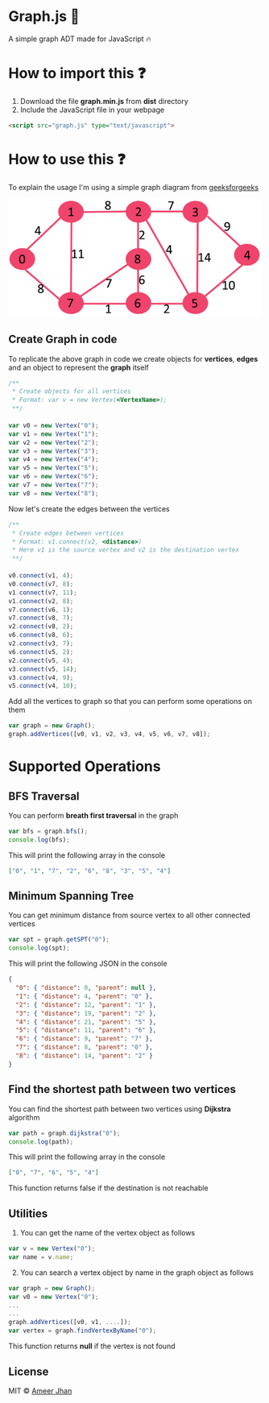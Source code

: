 # Graph.js :rocket:

A simple graph ADT made for JavaScript :fire:

# How to import this :question:

1.  Download the file **graph.min.js** from **dist** directory
2.  Include the JavaScript file in your webpage

```html
<script src="graph.js" type="text/javascript">
```

# How to use this :question:

To explain the usage I'm using a simple graph diagram from [geeksforgeeks](https://www.geeksforgeeks.org/greedy-algorithms-set-6-dijkstras-shortest-path-algorithm/)

![Graph Image](./src/images/graph.jpg)

## Create Graph in code

To replicate the above graph in code we create objects for **vertices**, **edges** and an object to represent the **graph** itself

```javascript
/**
 * Create objects for all vertices
 * Format: var v = new Vertex(<VertexName>);
 **/

var v0 = new Vertex("0");
var v1 = new Vertex("1");
var v2 = new Vertex("2");
var v3 = new Vertex("3");
var v4 = new Vertex("4");
var v5 = new Vertex("5");
var v6 = new Vertex("6");
var v7 = new Vertex("7");
var v8 = new Vertex("8");
```

Now let's create the edges between the vertices

```javascript
/**
 * Create edges between vertices
 * Format: v1.connect(v2, <distance>)
 * Here v1 is the source vertex and v2 is the destination vertex
 **/

v0.connect(v1, 4);
v0.connect(v7, 8);
v1.connect(v7, 11);
v1.connect(v2, 8);
v7.connect(v6, 1);
v7.connect(v8, 7);
v2.connect(v8, 2);
v6.connect(v8, 6);
v2.connect(v3, 7);
v6.connect(v5, 2);
v2.connect(v5, 4);
v3.connect(v5, 14);
v3.connect(v4, 9);
v5.connect(v4, 10);
```

Add all the vertices to graph so that you can perform some operations on them

```javascript
var graph = new Graph();
graph.addVertices([v0, v1, v2, v3, v4, v5, v6, v7, v8]);
```

# Supported Operations

## BFS Traversal

You can perform **breath first traversal** in the graph

```javascript
var bfs = graph.bfs();
console.log(bfs);
```

This will print the following array in the console

```json
["0", "1", "7", "2", "6", "8", "3", "5", "4"]
```

## Minimum Spanning Tree

You can get minimum distance from source vertex to all other connected vertices

```javascript
var spt = graph.getSPT("0");
console.log(spt);
```

This will print the following JSON in the console

```json
{
  "0": { "distance": 0, "parent": null },
  "1": { "distance": 4, "parent": "0" },
  "2": { "distance": 12, "parent": "1" },
  "3": { "distance": 19, "parent": "2" },
  "4": { "distance": 21, "parent": "5" },
  "5": { "distance": 11, "parent": "6" },
  "6": { "distance": 9, "parent": "7" },
  "7": { "distance": 8, "parent": "0" },
  "8": { "distance": 14, "parent": "2" }
}
```

## Find the shortest path between two vertices

You can find the shortest path between two vertices using **Dijkstra** algorithm

```javascript
var path = graph.dijkstra("0");
console.log(path);
```

This will print the following array in the console

```json
["0", "7", "6", "5", "4"]
```

This function returns false if the destination is not reachable

## Utilities

1.  You can get the name of the vertex object as follows

```javascript
var v = new Vertex("0");
var name = v.name;
```

2.  You can search a vertex object by name in the graph object as follows

```javascript
var graph = new Graph();
var v0 = new Vertex("0");
...
...
graph.addVertices([v0, v1, ....]);
var vertex = graph.findVertexByName("0");
```

This function returns **null** if the vertex is not found

## License

MIT © [Ameer Jhan](mailto:ameerjhanprof@gmail.com)

